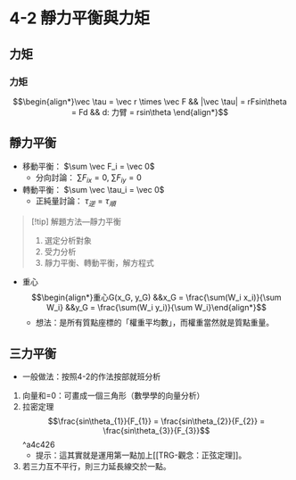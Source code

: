 
# 4-2 靜力平衡與力矩
## 力矩
### 力矩 
$$\begin{align*}\vec \tau = \vec r \times \vec F && |\vec \tau| = rFsin\theta = Fd && d: 力臂 = rsin\theta \end{align*}$$
## 靜力平衡
- 移動平衡： $\sum \vec F_i = \vec 0$
	- 分向討論： $\sum F_{ix} = 0$, $\sum F_{iy} = 0$
- 轉動平衡： $\sum \vec \tau_i = \vec 0$
	- 正純量討論： $\tau_逆 = \tau_順$
> [!tip] 解題方法—靜力平衡
> 1. 選定分析對象
> 2. 受力分析
> 3. 靜力平衡、轉動平衡，解方程式

- 重心 $$\begin{align*}重心G(x_G, y_G) &&x_G = \frac{\sum(W_i x_i)}{\sum W_i} &&y_G = \frac{\sum(W_i y_i)}{\sum W_i}\end{align*}$$
	- 想法：是所有質點座標的「權重平均數」，而權重當然就是質點重量。

## 三力平衡
-  一般做法：按照4-2的作法按部就班分析
1. 向量和=0：可畫成一個三角形（數學學的向量分析）
2. 拉密定理 $$\frac{sin\theta_{1}}{F_{1}} = \frac{sin\theta_{2}}{F_{2}} = \frac{sin\theta_{3}}{F_{3}}$$ ^a4c426
	- 提示：這其實就是運用第一點加上[[TRG-觀念：正弦定理]]。
3. 若三力互不平行，則三力延長線交於一點。